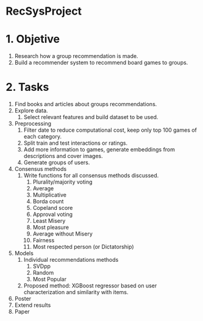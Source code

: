 # RecSysProject

# 1. Objetive
1. Research how a group recommendation is made.
2. Build a recommender system to recommend board games to groups. 

# 2. Tasks
1. Find books and articles about groups recommendations. 
2. Explore data. 
   1. Select relevant features and build dataset to be used. 
3. Preprocessing
   1. Filter date to reduce computational cost, keep only top 100 games of each category. 
   2. Split train and test interactions or ratings. 
   3. Add more information to games, generate embeddings from descriptions and cover images. 
   4. Generate groups of users. 
4. Consensus methods
   1. Write functions for all consensus methods discussed. 
      1. Plurality/majority voting
      2. Average
      3. Multiplicative
      4. Borda count
      5. Copeland score
      6. Approval voting
      7. Least Misery
      8. Most pleasure
      9. Average without Misery
      10. Fairness
      11. Most respected person (or Dictatorship)
5. Models
   1. Individual recommendations methods
      1. SVDpp
      2. Random
      3. Most Popular
   2. Proposed method: XGBoost regressor based on user characterization and similarity with items.
6. Poster 
7. Extend results
8. Paper